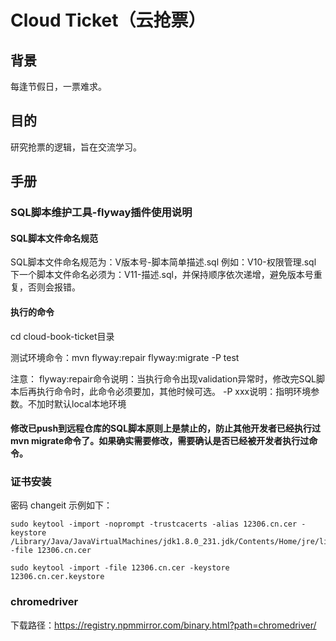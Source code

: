# Cloud Ticket（云抢票）
## 背景
每逢节假日，一票难求。
## 目的
研究抢票的逻辑，旨在交流学习。
## 手册
### SQL脚本维护工具-flyway插件使用说明
#### SQL脚本文件命名规范
SQL脚本文件命名规范为：V版本号-脚本简单描述.sql
例如：V10-权限管理.sql
下一个脚本文件命名必须为：V11-描述.sql，并保持顺序依次递增，避免版本号重复，否则会报错。
#### 执行的命令
cd cloud-book-ticket目录

测试环境命令：mvn flyway:repair flyway:migrate -P test

注意：
flyway:repair命令说明：当执行命令出现validation异常时，修改完SQL脚本后再执行命令时，此命令必须要加，其他时候可选。
-P xxx说明：指明环境参数。不加时默认local本地环境
#### 修改已push到远程仓库的SQL脚本原则上是禁止的，防止其他开发者已经执行过mvn migrate命令了。如果确实需要修改，需要确认是否已经被开发者执行过命令。

### 证书安装
密码 changeit
示例如下：
```shell
sudo keytool -import -noprompt -trustcacerts -alias 12306.cn.cer -keystore /Library/Java/JavaVirtualMachines/jdk1.8.0_231.jdk/Contents/Home/jre/lib/security/cacerts -file 12306.cn.cer
```
```shell
sudo keytool -import -file 12306.cn.cer -keystore 12306.cn.cer.keystore
```

### chromedriver
下载路径：https://registry.npmmirror.com/binary.html?path=chromedriver/
